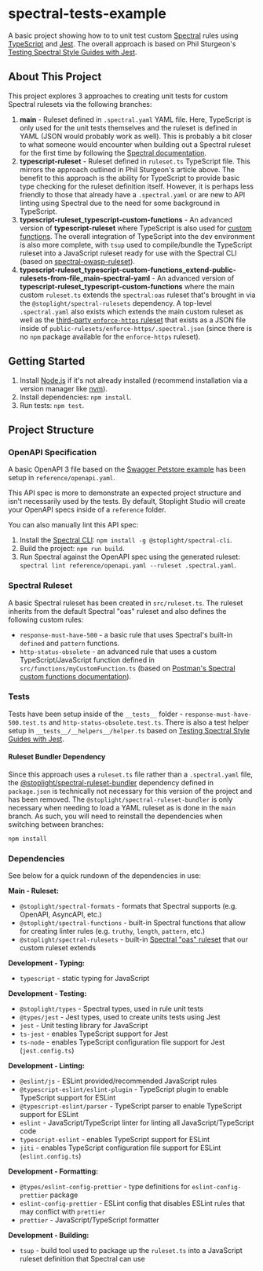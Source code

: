 # spectral-tests-example

A basic project showing how to to unit test custom
[Spectral](https://github.com/stoplightio/spectral) rules using
[TypeScript](https://www.typescriptlang.org) and [Jest](https://jestjs.io). The
overall approach is based on Phil Sturgeon's
[Testing Spectral Style Guides with Jest](https://apisyouwonthate.com/blog/testing-spectral-style-guides-with-jest/).

## About This Project

This project explores 3 approaches to creating unit tests for custom Spectral
rulesets via the following branches:

1. **main** - Ruleset defined in `.spectral.yaml` YAML file. Here, TypeScript is
   only used for the unit tests themselves and the ruleset is defined in YAML
   (JSON would probably work as well). This is probably a bit closer to what
   someone would encounter when building out a Spectral ruleset for the first
   time by following the
   [Spectral documentation](https://docs.stoplight.io/docs/spectral/674b27b261c3c-overview#1-create-a-local-ruleset).
2. **typescript-ruleset** - Ruleset defined in `ruleset.ts` TypeScript file.
   This mirrors the approach outlined in Phil Sturgeon's article above. The
   benefit to this approach is the ability for TypeScript to provide basic type
   checking for the ruleset definition itself. However, it is perhaps less
   friendly to those that already have a `.spectral.yaml` or are new to API
   linting using Spectral due to the need for some background in TypeScript.
3. **typescript-ruleset_typescript-custom-functions** - An advanced version of
   **typescript-ruleset** where TypeScript is also used for
   [custom functions](https://docs.stoplight.io/docs/spectral/a781e290eb9f9-custom-functions).
   The overall integration of TypeScript into the dev environment is also more
   complete, with `tsup` used to compile/bundle the TypeScript ruleset into a
   JavaScript ruleset ready for use with the Spectral CLI (based on
   [spectral-owasp-ruleset](https://github.com/stoplightio/spectral-owasp-ruleset)).
4. **typescript-ruleset_typescript-custom-functions_extend-public-rulesets-from-file_main-spectral-yaml** -
   An advanced version of **typescript-ruleset_typescript-custom-functions**
   where the main custom `ruleset.ts` extends the `spectral:oas` ruleset that's
   brought in via the `@stoplight/spectral-rulesets` dependency. A top-level
   `.spectral.yaml` also exists which extends the main custom ruleset as well as
   the
   [third-party `enforce-https` ruleset](https://apistylebook.stoplight.io/docs/enforce-https)
   that exists as a JSON file inside of
   `public-rulesets/enforce-https/.spectral.json` (since there is no `npm`
   package available for the `enforce-https` ruleset).

## Getting Started

1. Install [Node.js](https://nodejs.org) if it's not already installed
   (recommend installation via a version manager like
   [nvm](https://github.com/nvm-sh/nvm)).
2. Install dependencies: `npm install`.
3. Run tests: `npm test`.

## Project Structure

### OpenAPI Specification

A basic OpenAPI 3 file based on the
[Swagger Petstore example](https://github.com/swagger-api/swagger-petstore/blob/master/src/main/resources/openapi.yaml)
has been setup in `reference/openapi.yaml`.

This API spec is more to demonstrate an expected project structure and isn't
necessarily used by the tests. By default, Stoplight Studio will create your
OpenAPI specs inside of a `reference` folder.

You can also manually lint this API spec:

1. Install the
   [Spectral CLI](https://github.com/stoplightio/spectral#-installation):
   `npm install -g @stoplight/spectral-cli`.
2. Build the project: `npm run build`.
3. Run Spectral against the OpenAPI spec using the generated ruleset:
   `spectral lint reference/openapi.yaml --ruleset .spectral.yaml`.

### Spectral Ruleset

A basic Spectral ruleset has been created in `src/ruleset.ts`. The ruleset
inherits from the default Spectral "oas" ruleset and also defines the following
custom rules:

- `response-must-have-500` - a basic rule that uses Spectral's built-in
  `defined` and `pattern` functions.
- `http-status-obsolete` - an advanced rule that uses a custom
  TypeScript/JavaScript function defined in `src/functions/myCustomFunction.ts`
  (based on
  [Postman's Spectral custom functions documentation](https://learning.postman.com/docs/api-governance/configurable-rules/spectral/#spectral-custom-functions)).

### Tests

Tests have been setup inside of the `__tests__` folder -
`response-must-have-500.test.ts` and `http-status-obsolete.test.ts`. There is
also a test helper setup in `__tests__/__helpers__/helper.ts` based on
[Testing Spectral Style Guides with Jest](https://apisyouwonthate.com/blog/testing-spectral-style-guides-with-jest/).

#### Ruleset Bundler Dependency

Since this approach uses a `ruleset.ts` file rather than a `.spectral.yaml`
file, the
[@stoplight/spectral-ruleset-bundler](https://www.npmjs.com/package/@stoplight/spectral-ruleset-bundler)
dependency defined in `package.json` is technically not necessary for this
version of the project and has been removed. The
`@stoplight/spectral-ruleset-bundler` is only necessary when needing to load a
YAML ruleset as is done in the `main` branch. As such, you will need to
reinstall the dependencies when switching between branches:

```Shell
npm install
```

### Dependencies

See below for a quick rundown of the dependencies in use:

**Main - Ruleset:**

- `@stoplight/spectral-formats` - formats that Spectral supports (e.g. OpenAPI,
  AsyncAPI, etc.)
- `@stoplight/spectral-functions` - built-in Spectral functions that allow for
  creating linter rules (e.g. `truthy`, `length`, `pattern`, etc.)
- `@stoplight/spectral-rulesets` - built-in
  [Spectral "oas" ruleset](https://docs.stoplight.io/docs/spectral/4dec24461f3af-open-api-rules)
  that our custom ruleset extends

**Development - Typing:**

- `typescript` - static typing for JavaScript

**Development - Testing:**

- `@stoplight/types` - Spectral types, used in rule unit tests
- `@types/jest` - Jest types, used to create units tests using Jest
- `jest` - Unit testing library for JavaScript
- `ts-jest` - enables TypeScript support for Jest
- `ts-node` - enables TypeScript configuration file support for Jest
  (`jest.config.ts`)

**Development - Linting:**

- `@eslint/js` - ESLint provided/recommended JavaScript rules
- `@typescript-eslint/eslint-plugin` - TypeScript plugin to enable TypeScript
  support for ESLint
- `@typescript-eslint/parser` - TypeScript parser to enable TypeScript support
  for ESLint
- `eslint` - JavaScript/TypeScript linter for linting all JavaScript/TypeScript
  code
- `typescript-eslint` - enables TypeScript support for ESLint
- `jiti` - enables TypeScript configuration file support for ESLint
  (`eslint.config.ts`)

**Development - Formatting:**

- `@types/eslint-config-prettier` - type definitions for
  `eslint-config-prettier` package
- `eslint-config-prettier` - ESLint config that disables ESLint rules that may
  conflict with `prettier`
- `prettier` - JavaScript/TypeScript formatter

**Development - Building:**

- `tsup` - build tool used to package up the `ruleset.ts` into a JavaScript
  ruleset definition that Spectral can use

